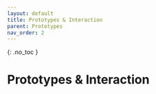 ```yaml
---
layout: default
title: Prototypes & Interaction
parent: Prototypes
nav_order: 2
---
```


{: .no_toc }

# Prototypes & Interaction
